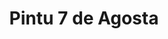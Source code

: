 ---
title: "Pintu 7 de Agosta"
url: /barrios-unidos/pintu-7-de-agosta/
shop: piezas de automóviles
---
